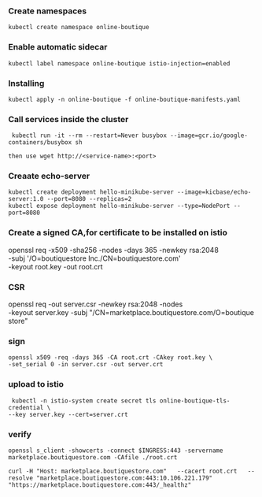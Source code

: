 ### Create namespaces

	kubectl create namespace online-boutique

### Enable automatic sidecar

	kubectl label namespace online-boutique istio-injection=enabled

### Installing

	kubectl apply -n online-boutique -f online-boutique-manifests.yaml

### Call services inside the cluster

	 kubectl run -it --rm --restart=Never busybox --image=gcr.io/google-containers/busybox sh
	
	then use wget http://<service-name>:<port>

### Creaate echo-server
	
	kubectl create deployment hello-minikube-server --image=kicbase/echo-server:1.0 --port=8080 --replicas=2
	kubectl expose deployment hello-minikube-server --type=NodePort --port=8080


### Create a signed CA,for certificate to be installed on istio

openssl req -x509 -sha256 -nodes -days 365 -newkey rsa:2048 \
  -subj '/O=boutiquestore Inc./CN=boutiquestore.com' \
  -keyout root.key -out root.crt

### CSR

openssl req -out server.csr -newkey rsa:2048 -nodes \
  -keyout server.key -subj "/CN=marketplace.boutiquestore.com/O=boutique store"

### sign

	openssl x509 -req -days 365 -CA root.crt -CAkey root.key \
    -set_serial 0 -in server.csr -out server.crt

### upload to istio

	 kubectl -n istio-system create secret tls online-boutique-tls-credential \
    --key server.key --cert=server.crt

### verify

	openssl s_client -showcerts -connect $INGRESS:443 -servername marketplace.boutiquestore.com -CAfile ./root.crt 

	curl -H "Host: marketplace.boutiquestore.com"   --cacert root.crt   --resolve "marketplace.boutiquestore.com:443:10.106.221.179"   "https://marketplace.boutiquestore.com:443/_healthz"

